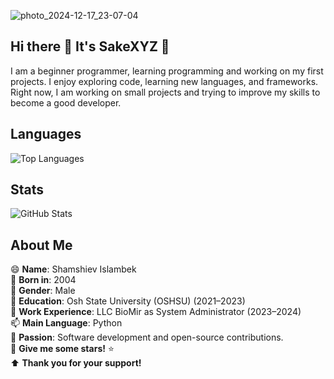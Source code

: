 ![photo_2024-12-17_23-07-04](https://github.com/user-attachments/assets/96fa7d24-2448-492e-8f58-a7dda06a25fb)

## Hi there 👋 It's SakeXYZ 🐼
I am a beginner programmer, learning programming and working on my first projects. I enjoy exploring code, learning new languages, and frameworks. Right now, I am working on small projects and trying to improve my skills to become a good developer.

## Languages
![Top Languages](https://github-readme-stats.vercel.app/api/top-langs/?username=SakeXYZ&layout=compact)

## Stats
![GitHub Stats](https://github-readme-stats.vercel.app/api?username=SakeXYZ&show_icons=true)

## About Me  

😄 **Name**: Shamshiev Islambek  
🔭 **Born in**: 2004  
🌱 **Gender**: Male  
👯 **Education**: Osh State University (OSHSU) (2021–2023)  
💼 **Work Experience**: LLC BioMir as System Administrator (2023–2024)  
📫 **Main Language**: Python  
💬 **Passion**: Software development and open-source contributions.  
🌟 **Give me some stars!** ⭐  
⬆️ **Thank you for your support!**  


